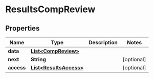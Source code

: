 

# ResultsCompReview


## Properties

| Name | Type | Description | Notes |
|------------ | ------------- | ------------- | -------------|
|**data** | [**List&lt;CompReview&gt;**](CompReview.md) |  |  |
|**next** | **String** |  |  [optional] |
|**access** | [**List&lt;ResultsAccess&gt;**](ResultsAccess.md) |  |  [optional] |



